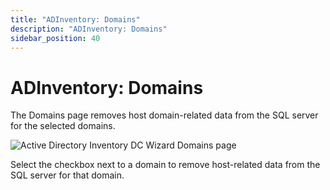 ```yaml
---
title: "ADInventory: Domains"
description: "ADInventory: Domains"
sidebar_position: 40
---
```


# ADInventory: Domains

The Domains page removes host domain-related data from the SQL server for the selected domains.

![Active Directory Inventory DC Wizard Domains page](/images/accessanalyzer/12.0/admin/datacollector/adinventory/domains.webp)

Select the checkbox next to a domain to remove host-related data from the SQL server for that
domain.
